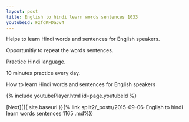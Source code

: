 ```yaml
---
layout: post
title: English to hindi learn words sentences 1033 
youtubeId: FzfdKFDaJv4
---
```

 
 
Helps to learn Hindi words and sentences for English speakers.

Opportunitiy to repeat the words sentences. 

Practice Hindi language. 
 
10 minutes practice every day. 
 
How to learn Hindi words and sentences for English speakers 
 
{% include youtubePlayer.html id=page.youtubeId %}
 
 
[Next]({{ site.baseurl }}{% link  split2/_posts/2015-09-06-English to hindi learn words sentences 1165 .md%})
 
